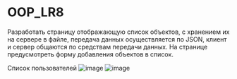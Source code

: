 # OOP_LR8
Разработать страницу отображающую список объектов, с хранением их на сервере в файле, передача данных осуществляется по JSON, клиент и сервер общаются по средствам передачи данных. 
На странице предусмотреть форму добавления объектов в список.

Список пользователей
![image](https://github.com/aaaaabandeev/OOP_LR8/assets/125127673/174af7d6-4e0a-477a-910a-77b74d775796)
![image](https://github.com/aaaaabandeev/OOP_LR8/assets/125127673/8cc0da22-7670-4ef5-ad83-ac05d275ca59)

